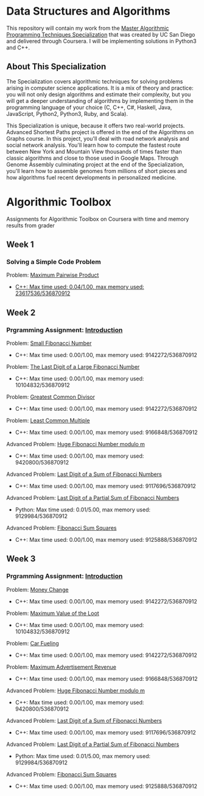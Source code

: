 # Data Structures and Algorithms

This repository will contain my work from the [Master Algorithmic Programming Techniques Specialization](https://www.coursera.org/specializations/data-structures-algorithms) that was created by UC San Diego and delivered through Coursera. I will be implementing solutions in Python3 and C++.

## About This Specialization

The Specialization covers algorithmic techniques for solving problems arising in computer science applications. It is a mix of theory and practice: you will not only design algorithms and estimate their complexity, but you will get a deeper understanding of algorithms by implementing them in the programming language of your choice (C, C++, C#, Haskell, Java, JavaScript, Python2, Python3, Ruby, and Scala).

This Specialization is unique, because it offers two real-world projects. Advanced Shortest Paths project is offered in the end of the Algorithms on Graphs course. In this project, you'll deal with road network analysis and social network analysis. You'll learn how to compute the fastest route between New York and Mountain View thousands of times faster than classic algorithms and close to those used in Google Maps. Through Genome Assembly culminating project at the end of the Specialization, you'll learn how to assemble genomes from millions of short pieces and how algorithms fuel recent developments in personalized medicine.

# Algorithmic Toolbox
Assignments for Algorithmic Toolbox on Coursera with time and memory results from grader </br>

## Week 1
### Solving a Simple Code Problem
Problem: [Maximum Pairwise Product](https://github.com/somandra/Algorithm-ToolBox/blob/master/week1/1_maximum_pairwise_product/week1_programming_challenges.pdf)

* [C++: Max time used: 0.04/1.00, max memory used: 23617536/536870912](https://github.com/somandra/Algorithm-ToolBox/blob/master/week1/1_maximum_pairwise_product/max_pairwise_product.cpp)

## Week 2
###  Prgramming Assignment: [Introduction](https://github.com/somandra/Algorithm-ToolBox/blob/master/week2/week2_algorithmic_warmup.pdf)
Problem: [Small Fibonacci Number](https://github.com/somandra/Algorithm-ToolBox/tree/master/week2/1_fibonacci_number) </br>

* C++: Max time used: 0.00/1.00, max memory used: 9142272/536870912

Problem: [The Last Digit of a Large Fibonacci Number](https://github.com/somandra/Algorithm-ToolBox/tree/master/week2/2_last_digit_of_fibonacci_number) </br>

* C++: Max time used: 0.00/1.00, max memory used: 10104832/536870912

Problem: [Greatest Common Divisor](https://github.com/somandra/Algorithm-ToolBox/tree/master/week2/3_greatest_common_divisor) </br>

* C++: Max time used: 0.00/1.00, max memory used: 9142272/536870912

Problem: [Least Common Multiple](https://github.com/somandra/Algorithm-ToolBox/tree/master/week2/4_least_common_multiple) </br>

* C++: Max time used: 0.00/1.00, max memory used: 9166848/536870912

Advanced Problem: [Huge Fibonacci Number modulo m](https://github.com/somandra/Algorithm-ToolBox/tree/master/week2/5_fibonacci_number_again) </br>

* C++: Max time used: 0.00/1.00, max memory used: 9420800/536870912

Advanced Problem: [Last Digit of a Sum of Fibonacci Numbers](https://github.com/somandra/Algorithm-ToolBox/tree/master/week2/6_last_digit_of_the_sum_of_fibonacci_numbers) </br>

* C++: Max time used: 0.00/1.00, max memory used: 9117696/536870912

Advanced Problem: [Last Digit of a Partial Sum of Fibonacci Numbers](https://github.com/somandra/Algorithm-ToolBox/tree/master/week2/7_last_digit_of_the_sum_of_fibonacci_numbers_again) </br>

* Python: Max time used: 0.01/5.00, max memory used: 9129984/536870912

Advanced Problem: [Fibonacci Sum Squares ](https://github.com/somandra/Algorithm-ToolBox/tree/master/week2/8_last_digit_of_the_sum_of_squares_of_fibonacci_numbers) </br>

* C++: Max time used: 0.00/1.00, max memory used: 9125888/536870912

## Week 3
###  Prgramming Assignment: [Introduction](https://github.com/somandra/Algorithm-ToolBox/blob/master/week3_greedyAlgorithms/week3_greedy_algorithms.pdf)
Problem: [Money Change](https://github.com/somandra/Algorithm-ToolBox/blob/master/week3_greedyAlgorithms/1_money_change/change.cpp) </br>

* C++: Max time used: 0.00/1.00, max memory used: 9142272/536870912

Problem: [Maximum Value of the Loot](https://github.com/somandra/Algorithm-ToolBox/blob/master/week3_greedyAlgorithms/2_maximum_value_of_the_loot/fractional_knapsack.cpp) </br>

* C++: Max time used: 0.00/1.00, max memory used: 10104832/536870912

Problem: [Car Fueling](https://github.com/somandra/Algorithm-ToolBox/blob/master/week3_greedyAlgorithms/3_car_fueling/car_fueling.cpp) </br>

* C++: Max time used: 0.00/1.00, max memory used: 9142272/536870912

Problem: [Maximum Advertisement Revenue](https://github.com/somandra/Algorithm-ToolBox/blob/master/week3_greedyAlgorithms/4_maximum_advertisement_revenue/dot_product.cpp) </br>

* C++: Max time used: 0.00/1.00, max memory used: 9166848/536870912

Advanced Problem: [Huge Fibonacci Number modulo m](https://github.com/somandra/Algorithm-ToolBox/tree/master/week2/5_fibonacci_number_again) </br>

* C++: Max time used: 0.00/1.00, max memory used: 9420800/536870912

Advanced Problem: [Last Digit of a Sum of Fibonacci Numbers](https://github.com/somandra/Algorithm-ToolBox/tree/master/week2/6_last_digit_of_the_sum_of_fibonacci_numbers) </br>

* C++: Max time used: 0.00/1.00, max memory used: 9117696/536870912

Advanced Problem: [Last Digit of a Partial Sum of Fibonacci Numbers](https://github.com/somandra/Algorithm-ToolBox/tree/master/week2/7_last_digit_of_the_sum_of_fibonacci_numbers_again) </br>

* Python: Max time used: 0.01/5.00, max memory used: 9129984/536870912

Advanced Problem: [Fibonacci Sum Squares ](https://github.com/somandra/Algorithm-ToolBox/tree/master/week2/8_last_digit_of_the_sum_of_squares_of_fibonacci_numbers) </br>

* C++: Max time used: 0.00/1.00, max memory used: 9125888/536870912

